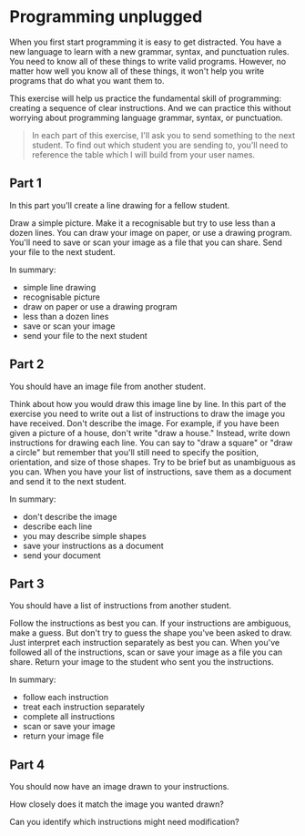 # Programming unplugged

When you first start programming it is easy to get distracted. You have a new language to learn with a new grammar, syntax, and punctuation rules. You need to know all of these things to write valid programs. However, no matter how well you know all of these things, it won't help you write programs that do what you want them to.

This exercise will help us practice the fundamental skill of programming: creating a sequence of clear instructions. And we can practice this without worrying about programming language grammar, syntax, or punctuation.

> In each part of this exercise, I'll ask you to send something to the next student. To find out which student you are sending to, you'll need to reference the table which I will build from your user names.

## Part 1

In this part you'll create a line drawing for a fellow student.

Draw a simple picture. Make it a recognisable but try to use less than a dozen lines. You can draw your image on paper, or use a drawing program. You'll need to save or scan your image as a file that you can share. Send your file to the next student.

In summary:

- simple line drawing
- recognisable picture
- draw on paper or use a drawing program
- less than a dozen lines
- save or scan your image
- send your file to the next student

## Part 2

You should have an image file from another student.

Think about how you would draw this image line by line. In this part of the exercise you need to write out a list of instructions to draw the image you have received. Don't describe the image. For example, if you have been given a picture of a house, don't write "draw a house." Instead, write down instructions for drawing each line. You can say to "draw a square" or "draw a circle" but remember that you'll still need to specify the position, orientation, and size of those shapes. Try to be brief but as unambiguous as you can. When you have your list of instructions, save them as a document and send it to the next student.

In summary:

- don't describe the image
- describe each line
- you may describe simple shapes
- save your instructions as a document
- send your document

## Part 3

You should have a list of instructions from another student.

Follow the instructions as best you can. If your instructions are ambiguous, make a guess. But don't try to guess the shape you've been asked to draw. Just interpret each instruction separately as best you can. When you've followed all of the instructions, scan or save your image as a file you can share. Return your image to the student who sent you the instructions.

In summary:

- follow each instruction
- treat each instruction separately
- complete all instructions
- scan or save your image
- return your image file

## Part 4

You should now have an image drawn to your instructions.

How closely does it match the image you wanted drawn?

Can you identify which instructions might need modification?
